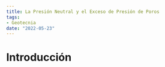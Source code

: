 ```yaml
---
title: La Presión Neutral y el Exceso de Presión de Poros
tags:
- Geotecnia
date: "2022-05-23"
---
```


# Introducción